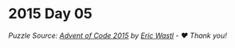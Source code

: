 # 2015 Day 05

*Puzzle Source: [Advent of Code 2015](https://adventofcode.com/2015/day/5) by [Eric Wastl](https://github.com/topaz) - ♥️ Thank you!*
